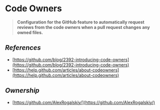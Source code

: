 # Code Owners

> **Configuration for the GitHub feature to automatically request reviews from the code owners when a pull request changes any owned files.**

## _References_

* [https://github.com/blog/2392-introducing-code-owners](https://github.com/blog/2392-introducing-code-owners)
* [https://help.github.com/articles/about-codeowners](https://help.github.com/articles/about-codeowners)

## _Ownership_

* [https://github.com/AlexRogalskiy/](https://github.com/AlexRogalskiy/)


